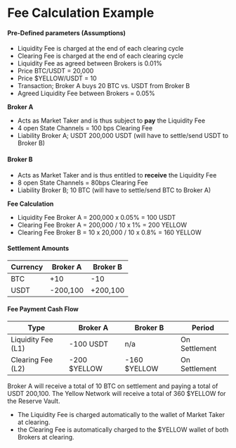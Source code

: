 # Fee Calculation Example

#### Pre-Defined parameters (Assumptions)

* Liquidity Fee is charged at the end of each clearing cycle
* Clearing Fee is charged at the end of each clearing cycle
* Liquidity Fee as agreed between Brokers is 0.01%&#x20;
* Price BTC/USDT = 20,000&#x20;
* Price $YELLOW/USDT = 10
* Transaction; Broker A buys 20 BTC vs. USDT from Broker B
* Agreed Liquidity Fee between Brokers = 0.05%

**Broker A**

* Acts as Market Taker and is thus subject to **pay** the Liquidity Fee
* 4 open State Channels = 100 bps Clearing Fee
* Liability Broker A; USDT 200,000 USDT (will have to settle/send USDT to Broker B)

#### Broker B

* Acts as Market Taker and is thus entitled to **receive** the Liquidity Fee
* 8 open State Channels = 80bps Clearing Fee&#x20;
* Liability Broker B; 10 BTC (will have to settle/send BTC to Broker A)

**Fee Calculation**

* Liquidity Fee Broker A = 200,000 x 0.05% = 100 USDT
* Clearing Fee Broker A = 200,000 / 10 x 1% = 200 YELLOW
* Clearing Fee Broker B = 10 x 20,000 / 10 x 0.8% = 160 YELLOW

#### Settlement Amounts

| Currency | Broker A | Broker B |
| -------- | -------- | -------- |
| BTC      | +10      | -10      |
| USDT     | -200,100 | +200,100 |

#### Fee Payment Cash Flow

| Type               | Broker A     | Broker B     | Period        |
| ------------------ | ------------ | ------------ | ------------- |
| Liquidity Fee (L1) | -100 USDT    | n/a          | On Settlement |
| Clearing Fee (L2)  | -200 $YELLOW | -160 $YELLOW | On Settlement |

Broker A will receive a total of 10 BTC on settlement and paying a total of USDT 200,100. The Yellow Network will receive a total of 360 $YELLOW for the Reserve Vault.

* The Liquidity Fee is charged automatically to the wallet of Market Taker at clearing.
* the Clearing Fee is automatically charged to the $YELLOW wallet of both Brokers at clearing.
